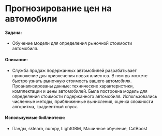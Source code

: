 # Прогнозирование цен на автомобили

#### Задача:
- Обучение модели для определения рыночной стоимости автомобиля.

#### Описание:
- Служба продаж подержанных автомобилей разрабатывает приложение для привлечения новых клиентов. В нем вы можете быстро узнать рыночную стоимость вашего автомобиля. Проанализированы данные: технические характеристики, комплектации и цены автомобилей. Была построена модель для определения стоимости подержанного автомобиля. Использовались численные методы, приближенные вычисления, оценка сложности алгоритма, градиентный спуск.
 
#### Используемые библиотеки:
- Панды, sklearn, numpy, LightGBM, Машинное обучение, CatBoost

